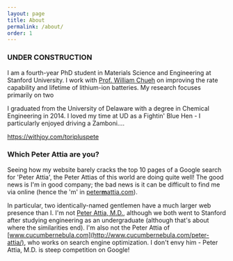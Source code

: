 ```yaml
---
layout: page
title: About
permalink: /about/
order: 1
---
```

### UNDER CONSTRUCTION

I am a fourth-year PhD student in Materials Science and Engineering at Stanford
University.
I work with [Prof. William Chueh](http://chuehlab.stanford.edu) on improving
the rate capability and lifetime of lithium-ion batteries. My research focuses
primarily on two


I graduated from the University of Delaware with a degree in Chemical
Engineering in 2014. I loved my time at UD as a Fightin' Blue Hen -
I particularly enjoyed driving a Zamboni....

https://withjoy.com/toripluspete

### Which Peter Attia are you?

Seeing how my website barely cracks the top 10 pages of a Google search for
'Peter Attia', the Peter Attias of this world are doing quite well! The good
news is I'm in good company; the bad news is it can be difficult to find me via
online (hence the 'm' in [peter**m**attia.com](http://www.petermattia.com)).

In particular, two identically-named gentlemen have a much larger web presence than I.
I'm not [Peter Attia, M.D.](http://eatingacademy.com/dr-peter-attia),
although we both went to Stanford after studying engineering as an undergraduate
(although that's about where the similarities end). I'm also not the Peter Attia
of [www.cucumbernebula.com](http://www.cucumbernebula.com/peter-attia/),
who works on search engine optimization. I don't envy him - Peter Attia, M.D.
is steep competition on Google!
